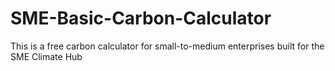 # SME-Basic-Carbon-Calculator
This is a free carbon calculator for small-to-medium enterprises built for the SME Climate Hub

